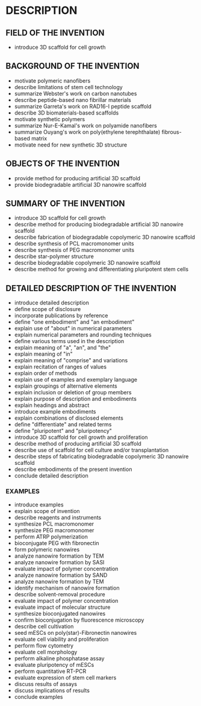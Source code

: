 # DESCRIPTION

## FIELD OF THE INVENTION

- introduce 3D scaffold for cell growth

## BACKGROUND OF THE INVENTION

- motivate polymeric nanofibers
- describe limitations of stem cell technology
- summarize Webster's work on carbon nanotubes
- describe peptide-based nano fibrillar materials
- summarize Garreta's work on RAD16-I peptide scaffold
- describe 3D biomaterials-based scaffolds
- motivate synthetic polymers
- summarize Nur-E-Kamal's work on polyamide nanofibers
- summarize Ouyang's work on poly(ethylene terephthalate) fibrous-based matrix
- motivate need for new synthetic 3D structure

## OBJECTS OF THE INVENTION

- provide method for producing artificial 3D scaffold
- provide biodegradable artificial 3D nanowire scaffold

## SUMMARY OF THE INVENTION

- introduce 3D scaffold for cell growth
- describe method for producing biodegradable artificial 3D nanowire scaffold
- describe fabrication of biodegradable copolymeric 3D nanowire scaffold
- describe synthesis of PCL macromonomer units
- describe synthesis of PEG macromonomer units
- describe star-polymer structure
- describe biodegradable copolymeric 3D nanowire scaffold
- describe method for growing and differentiating pluripotent stem cells

## DETAILED DESCRIPTION OF THE INVENTION

- introduce detailed description
- define scope of disclosure
- incorporate publications by reference
- define "one embodiment" and "an embodiment"
- explain use of "about" in numerical parameters
- explain numerical parameters and rounding techniques
- define various terms used in the description
- explain meaning of "a", "an", and "the"
- explain meaning of "in"
- explain meaning of "comprise" and variations
- explain recitation of ranges of values
- explain order of methods
- explain use of examples and exemplary language
- explain groupings of alternative elements
- explain inclusion or deletion of group members
- explain purpose of description and embodiments
- explain headings and abstract
- introduce example embodiments
- explain combinations of disclosed elements
- define "differentiate" and related terms
- define "pluripotent" and "pluripotency"
- introduce 3D scaffold for cell growth and proliferation
- describe method of producing artificial 3D scaffold
- describe use of scaffold for cell culture and/or transplantation
- describe steps of fabricating biodegradable copolymeric 3D nanowire scaffold
- describe embodiments of the present invention
- conclude detailed description

### EXAMPLES

- introduce examples
- explain scope of invention
- describe reagents and instruments
- synthesize PCL macromonomer
- synthesize PEG macromonomer
- perform ATRP polymerization
- bioconjugate PEG with fibronectin
- form polymeric nanowires
- analyze nanowire formation by TEM
- analyze nanowire formation by SASI
- evaluate impact of polymer concentration
- analyze nanowire formation by SAND
- analyze nanowire formation by TEM
- identify mechanism of nanowire formation
- describe solvent-removal procedure
- evaluate impact of polymer concentration
- evaluate impact of molecular structure
- synthesize bioconjugated nanowires
- confirm bioconjugation by fluorescence microscopy
- describe cell cultivation
- seed mESCs on poly(star)-Fibronectin nanowires
- evaluate cell viability and proliferation
- perform flow cytometry
- evaluate cell morphology
- perform alkaline phosphatase assay
- evaluate pluripotency of mESCs
- perform quantitative RT-PCR
- evaluate expression of stem cell markers
- discuss results of assays
- discuss implications of results
- conclude examples

